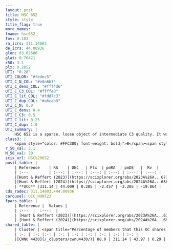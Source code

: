 ```yaml
---
layout: post
title: HSC 652
style: style
title_flag: true
more_names: 
fname: hsc652
fov: 0.103
ra_icrs: 311.14003
de_icrs: 44.00936
glon: 83.62686
glat: 0.76421
r50: 3.1
plx: 0.2852
UTI: "0.28"
UTI_COLOR: "#fedec5"
UTI_C_N_COL: "#e0a6b3"
UTI_C_dens_COL: "#fff4d6"
UTI_C_C3_COL: "#ffffe8"
UTI_C_lit_COL: "#fdd7c3"
UTI_C_dup_COL: "#a6cab9"
UTI_C_N: 0.0
UTI_C_dens: 0.4
UTI_C_C3: 0.5
UTI_C_lit: 0.25
UTI_C_dup: 1.0
UTI_summary: |
    HSC 652 is a sparse, loose object of intermediate C3 quality. It was recently reported in the literature. This object shares a large percentage of members with a later reported entry.<br><br><span style="color: #99180f; font-weight: bold;">Warning: </span>contains less than 25 stars with <i>P>0.5</i> estimated.
class3: |
    <span style="color: #FFC300; font-weight: bold;">B</span><span style="color: #FFC300; font-weight: bold;">B</span>
r_50_val: 3.1
N_50_val: 20
scix_url: HSC%20652
posit_table: |
    | Reference    | RA    | DEC   | Plx  | pmRA  | pmDE   |  Rv  |
    | :---         | :---: | :---: | :---: | :---: | :---: | :---: |
    |[Hunt & Reffert (2023)](https://scixplorer.org/abs/2023A%26A...673A.114H) | 311.14 | 44.014 | 0.274 | -2.432 | -3.192 | -- |
    |[Hunt & Reffert (2024)](https://scixplorer.org/abs/2024A%26A...686A..42H) | 311.14 | 44.014 | 0.274 | -2.432 | -3.192 | -- |
    | **UCC** |311.14 | 44.009 | 0.285 | -2.457 | -3.205 | -19.864 | 
cds_radec: 311.14003,+44.00936
carousel: UCC_HUNT23
fpars_table: |
    | Reference |  Values |
    | :---  |  :---:  |
    | [Hunt & Reffert (2023)](https://scixplorer.org/abs/2023A%26A...673A.114H) | `AV50=6.283, diffAV50=1.778, MOD50=12.596, logAge50=7.111` |
    | [Hunt & Reffert (2024)](https://scixplorer.org/abs/2024A%26A...686A..42H) | `MassJ=761.027` |
shared_table: |
    | Cluster | <span title="Percentage of members that this OC shares with the ones listed">%</span>   | RA   | DEC   | Plx   | pmRA  | pmDE  | Rv | UTI |
    | :-: | :-: |:-: | :-: | :-: | :-: | :-: | :-: | :-: |
    |[CWNU 4430](/_clusters/cwnu4430/)| 88.0 | 311.14 | 43.97 | 0.29 | -2.46 | -3.21 | -27.06 |0.07 |
---
```

